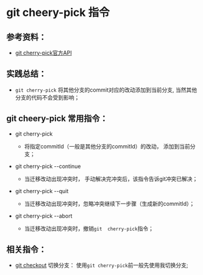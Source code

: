 # git cheery-pick 指令

## 参考资料：
* [git cherry-pick官方API](https://git-scm.com/docs/git-cherry-pick)

## 实践总结：
* `git cherry-pick` 将其他分支的commit对应的改动添加到当前分支, 当然其他分支的代码不会受到影响；


## git cheery-pick 常用指令：
* git cherry-pick <commit-id>
	* 将指定commitId（一般是其他分支的commitId）的改动， 添加到当前分支；

* git cherry-pick --continue
    * 当迁移改动出现冲突时， 手动解决完冲突后，该指令告诉git冲突已解决；

* git cherry-pick --quit
    * 当迁移改动出现冲突时，忽略冲突继续下一步骤（生成新的commitId）；

* git cherry-pick --abort
    * 当迁移改动出现冲突时，撤销`git  cherry-pick`指令；

## 相关指令：
* [git checkout](https://github.com/LittleChell/git/tree/master/contents/git_checkout.md) 切换分支： 使用`git cherry-pick`前一般先使用我切换分支;
